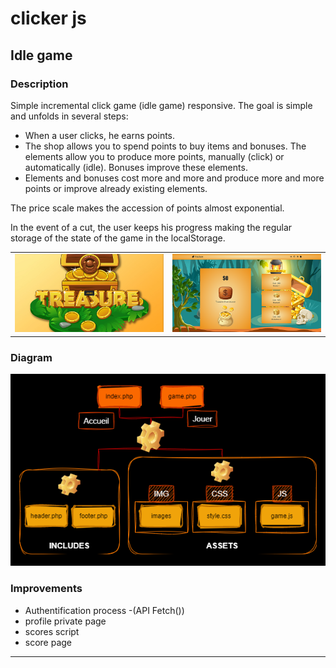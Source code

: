 # clicker js
## Idle game

### Description

Simple incremental click game (idle game) responsive. The goal is simple and unfolds
in several steps:
-  When a user clicks, he earns points.
- The shop allows you to spend points to buy
items and bonuses.
The elements allow you to produce more points, manually (click) or automatically (idle). Bonuses improve these elements.
- Elements and bonuses cost more and more and produce more and more points or improve already existing elements.

The price scale makes the accession of points almost exponential. 

In the event of a cut, the user keeps his progress making the regular storage of the state of the game in the localStorage.

<table align="center" border="0">
  <tr>
    <td><img src="https://github.com/nadia-hazem/clicker/blob/0525718db420118b4e109223e2a4c423605ac248/assets/img/readme1.png"></td>
    <td><img src="https://github.com/nadia-hazem/clicker/blob/0525718db420118b4e109223e2a4c423605ac248/assets/img/readme2.png"></td>
  </tr>
</table>

### Diagram

<p align="center">
<img src="https://github.com/nadia-hazem/clicker/blob/e0aa3d86a7b3328dcdf18edc65e37fd2f2997712/assets/img/diagram.png">
</p>

### Improvements

* Authentification process -(API Fetch())
* profile private page
* scores script
* score page

____
